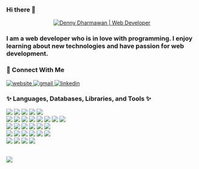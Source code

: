 ### Hi there 👋

<!-- <h1 align="center"><a href="https://dennydharmawan.com"><img width="80%" alt="I am Denny Dharmawan" src="./assets/gh-readme-header.png" /></a></h1> -->

<p align="center">
  <a href="https://dennydharmawan.com"">
    <img alt="Denny Dharmawan | Web Developer" src="https://img.shields.io/badge/I%20am-Denny%20Dharmawan-blue?style=for-the-badge&logo=visualstudiocode" />
  </a>
</p>

<h3 align="left">I am a web developer who is in love with programming. I enjoy learning about new technologies and have passion for web development.</h3>

<h3 align="left">📮 Connect With Me</h3>
<p align="left" />
<a href="https://denny.dharmawan.com">
  <img alt="website" src="https://img.shields.io/badge/portfolio-635BFF.svg?style=for-the-badge&logo=homeadvisor&logoColor=white"/>
</a>
<a href="mailto:denny.dharmawan91@gmail.com">
  <img alt="gmail" src="https://img.shields.io/badge/gmail-D14836?style=for-the-badge&logo=gmail&logoColor=white"/>
</a>
<a href="https://www.linkedin.com/in/denny-dharmawan-0592a375/">
  <img alt="linkedin" src="https://img.shields.io/badge/linkedin-0A66C2.svg?style=for-the-badge&logo=linkedin&logoColor=white"/>
</a>
</p>

<h3 align="left">✨ Languages, Databases, Libraries, and Tools ✨</h3>
<p align="left">
    <img src="https://img.shields.io/badge/HTML5-E34F26?style=flat-square&logo=HTML5&logoColor=white"/>
    <img src="https://img.shields.io/badge/CSS3-1572B6?style=flat-square&logo=CSS3&logoColor=white"/>
    <img src="https://img.shields.io/badge/JavaScript-323330?style=flat-square&logo=javascript&logoColor=F7DF1E"/>
    <img src="https://img.shields.io/badge/TypeScript-007ACC?style=flat-square&logo=typescript&logoColor=white"/>
    <img src="https://img.shields.io/badge/Node.js-339933?style=flat-square&logo=nodedotjs&logoColor=white">
    <br />
    <img src="https://img.shields.io/badge/React-20232A?style=flat-square&logo=react&logoColor=61DAFB"/>
    <img src="https://img.shields.io/badge/Redux-593D88?style=flat-square&logo=redux&logoColor=white">
    <img src="https://img.shields.io/badge/Next.js-000000?style=flat-square&logo=nextdotjs&logoColor=white" />
    <img src="https://img.shields.io/badge/Material%20UI-007FFF?style=flat-square&logo=mui&logoColor=white" />
    <img src="https://img.shields.io/badge/GraphQl-E10098?style=flat-square&logo=graphql&logoColor=white" />
    <img src="https://img.shields.io/badge/MongoDB-4EA94B?style=flat-square&logo=mongodb&logoColor=white"/>
    <img src="https://img.shields.io/badge/Redis-%23DD0031.svg?&style=flat-square&logo=redis&logoColor=white"/>
    <img src="https://img.shields.io/badge/MySQL-005C84?style=flat-square&logo=mysql&logoColor=white"/>
    <br />
    <img src="https://img.shields.io/badge/Express.js-000000?style=flat-square&logo=express&logoColor=white" />
    <img src="https://img.shields.io/badge/Apache_Kafka-231F20?style=flat-square&logo=apache-kafka&logoColor=white">
    <img src="https://img.shields.io/badge/JWT-000000?style=flat-square&logo=JSON%20web%20tokens&logoColor=white">
    <img src="https://img.shields.io/badge/Swagger-85EA2D?style=flat-square&logo=Swagger&logoColor=white">
    <img src="https://img.shields.io/badge/Mocha-8D6748?style=flat-square&logo=Mocha&logoColor=white">
    <img src="https://img.shields.io/badge/chai-A30701?style=flat-square&logo=chai&logoColor=white">
    <br />
    <img src="https://img.shields.io/badge/Bitbucket-0747a6?style=flat-square&logo=bitbucket&logoColor=white"/>
    <img src="https://img.shields.io/badge/NPM-CB3837?style=flat-square&logo=NPM&logoColor=white"/>
    <img src="https://img.shields.io/badge/Postman-FF6C37?style=flat-square&logo=Postman&logoColor=white"/>
    <img src="https://img.shields.io/badge/New%20Relic-008C99?style=flat-square&logo=New%20Relic&logoColor=white"/>
    <img src="https://img.shields.io/badge/Kubernetes-326ce5.svg?&style=flat-square&logo=kubernetes&logoColor=white" />
    <img src="https://img.shields.io/badge/Docker-2CA5E0?style=flat-square&logo=docker&logoColor=white">
    <br />
    <img src="https://img.shields.io/badge/Jenkins-D24939?style=flat-square&logo=Jenkins&logoColor=white">
    <img src="https://img.shields.io/badge/Jira-0052CC?style=flat-square&logo=Jira&logoColor=white">
    <img src="https://img.shields.io/badge/Slack-4A154B?style=flat-square&logo=slack&logoColor=white">
    <img src="https://img.shields.io/badge/Microsoft_Teams-6264A7?style=flat-square&logo=microsoft-teams&logoColor=white">
</p>
<br />

<img src="https://quotes-github-readme.vercel.app/api?type=horizontal&theme=monokai&myquote=A%20jack%20of%20all%20trades%20is%20a%20master%20of%20none%2C%20but%20oftentimes%20better%20than%20a%20master%20of%20one.&author=William%20Shakespeare" />

<!-- Add octocat gif -->
<!-- https://www.imgonline.com.ua/eng/gif-animation.php -->
<!-- https://myoctocat.com/build-your-octocat/ -->
<!-- https://github.com/m0nica -->
